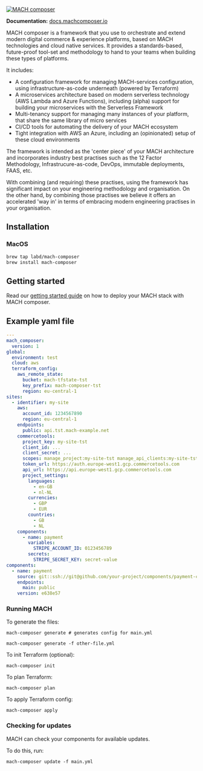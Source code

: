 [![MACH composer](https://github.com/labd/mach-composer/blob/main/docs/src/_img/logo.png?raw=true)](https://docs.machcomposer.io)

**Documentation:** [docs.machcomposer.io](https://docs.machcomposer.io)

MACH composer is a framework that you use to orchestrate and extend modern
digital commerce & experience platforms, based on MACH technologies and cloud
native services. It provides a standards-based, future-proof tool-set and
methodology to hand to your teams when building these types of platforms.

It includes:

- A configuration framework for managing MACH-services configuration, using
  infrastructure-as-code underneath (powered by Terraform)
- A microservices architecture based on modern serverless technology (AWS
  Lambda and Azure Functions), including (alpha) support for building your
  microservices with the Serverless Framework
- Multi-tenancy support for managing many instances of your platform, that
  share the same library of micro services
- CI/CD tools for automating the delivery of your MACH ecosystem
- Tight integration with AWS an Azure, including an (opinionated) setup of
  these cloud environments

The framework is intended as the 'center piece' of your MACH architecture and
incorporates industry best practises such as the 12 Factor Methodology,
Infrastrucure-as-code, DevOps, immutable deployments, FAAS, etc.

With combining (and requiring) these practises, using the framework has
significant impact on your engineering methodology and organisation. On the
other hand, by combining those practises we believe it offers an accelerated
'way in' in terms of embracing modern engineering practises in your
organisation.

## Installation

### MacOS

```bash
brew tap labd/mach-composer
brew install mach-composer
```

## Getting started

Read our [getting started guide](https://docs.machcomposer.io/gettingstarted.html)
on how to deploy your MACH stack with MACH composer.

## Example yaml file

```yaml
---
mach_composer:
  version: 1
global:
  environment: test
  cloud: aws
  terraform_config:
    aws_remote_state:
      bucket: mach-tfstate-tst
      key_prefix: mach-composer-tst
      region: eu-central-1
sites:
  - identifier: my-site
    aws:
      account_id: 1234567890
      region: eu-central-1
    endpoints:
      public: api.tst.mach-example.net
    commercetools:
      project_key: my-site-tst
      client_id: ...
      client_secret: ...
      scopes: manage_project:my-site-tst manage_api_clients:my-site-tst view_api_clients:my-site-tst
      token_url: https://auth.europe-west1.gcp.commercetools.com
      api_url: https://api.europe-west1.gcp.commercetools.com
      project_settings:
        languages:
          - en-GB
          - nl-NL
        currencies:
          - GBP
          - EUR
        countries:
          - GB
          - NL
    components:
      - name: payment
        variables:
          STRIPE_ACCOUNT_ID: 0123456789
        secrets:
          STRIPE_SECRET_KEY: secret-value
components:
  - name: payment
    source: git::ssh://git@github.com/your-project/components/payment-component.git//terraform
    endpoints:
      main: public
    version: e638e57
```

### Running MACH

To generate the files:

`mach-composer generate # generates config for main.yml`

`mach-composer generate -f other-file.yml`

To init Terraform (optional):

`mach-composer init`

To plan Terraform:

`mach-composer plan`

To apply Terraform config:

`mach-composer apply`

### Checking for updates

MACH can check your components for available updates.

To do this, run:

`mach-composer update -f main.yml`

